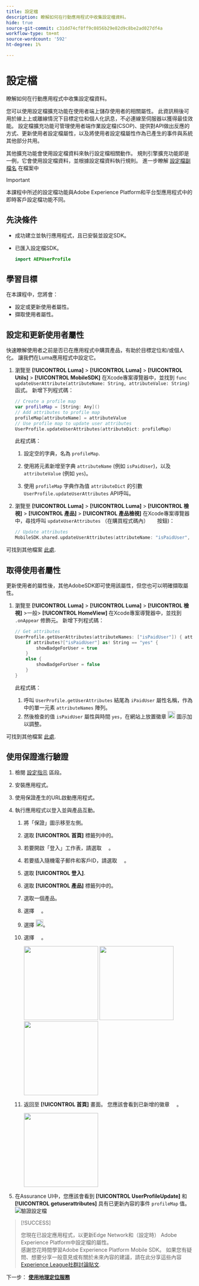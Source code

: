 ```yaml
---
title: 設定檔
description: 瞭解如何在行動應用程式中收集設定檔資料。
hide: true
source-git-commit: c31dd74cf8ff9c0856b29e82d9c8be2ad027df4a
workflow-type: tm+mt
source-wordcount: '592'
ht-degree: 1%

---
```


# 設定檔

瞭解如何在行動應用程式中收集設定檔資料。

您可以使用設定檔擴充功能在使用者端上儲存使用者的相關屬性。 此資訊稍後可用於線上上或離線情況下目標定位和個人化訊息，不必連線至伺服器以獲得最佳效能。 設定檔擴充功能可管理使用者端作業設定檔(CSOP)、提供對API做出反應的方式、更新使用者設定檔屬性，以及將使用者設定檔屬性作為已產生的事件與系統其他部分共用。

其他擴充功能會使用設定檔資料來執行設定檔相關動作。 規則引擎擴充功能即是一例，它會使用設定檔資料，並根據設定檔資料執行規則。 進一步瞭解 [設定檔副檔名](https://developer.adobe.com/client-sdks/documentation/profile/) 在檔案中

>[!IMPORTANT]
>
>本課程中所述的設定檔功能與Adobe Experience Platform和平台型應用程式中的即時客戶設定檔功能不同。


## 先決條件

* 成功建立並執行應用程式，且已安裝並設定SDK。
* 已匯入設定檔SDK。

  ```swift
  import AEPUserProfile
  ```

## 學習目標

在本課程中，您將會：

* 設定或更新使用者屬性。
* 擷取使用者屬性。


## 設定和更新使用者屬性

快速瞭解使用者之前是否已在應用程式中購買產品，有助於目標定位和/或個人化。 讓我們在Luma應用程式中設定它。

1. 瀏覽至 **[!UICONTROL Luma]** > **[!UICONTROL Luma]** > **[!UICONTROL Utils]** >  **[!UICONTROL MobileSDK]** 在Xcode專案導覽器中，並找到 `func updateUserAttribute(attributeName: String, attributeValue: String)` 函式。 新增下列程式碼：

   ```swift
   // Create a profile map
   var profileMap = [String: Any]()
   // Add attributes to profile map
   profileMap[attributeName] = attributeValue
   // Use profile map to update user attributes
   UserProfile.updateUserAttributes(attributeDict: profileMap)
   ```

   此程式碼：

   1. 設定空的字典，名為 `profileMap`.

   1. 使用將元素新增至字典 `attributeName` (例如 `isPaidUser`)，以及 `attributeValue` (例如 `yes`)。

   1. 使用 `profileMap` 字典作為值 `attributeDict` 的引數 `UserProfile.updateUserAttributes` API呼叫。

1. 瀏覽至 **[!UICONTROL Luma]** > **[!UICONTROL Luma]** > **[!UICONTROL 檢視]** > **[!UICONTROL 產品]** > **[!UICONTROL 產品檢視]** 在Xcode專案導覽器中，尋找呼叫 `updateUserAttributes` （在購買程式碼內） <img src="assets/purchase.png" width="15" /> 按鈕)：

   ```swift
   // Update attributes
   MobileSDK.shared.updateUserAttributes(attributeName: "isPaidUser", attributeValue: "yes")
   ```

可找到其他檔案 [此處](https://developer.adobe.com/client-sdks/documentation/profile/api-reference/#updateuserattribute).

## 取得使用者屬性

更新使用者的屬性後，其他AdobeSDK即可使用該屬性，但您也可以明確擷取屬性。

1. 瀏覽至 **[!UICONTROL Luma]** > **[!UICONTROL Luma]** > **[!UICONTROL 檢視]** >一般> **[!UICONTROL HomeView]** 在Xcode專案導覽器中，並找到 `.onAppear` 修飾元。 新增下列程式碼：

   ```swift
   // Get attributes
   UserProfile.getUserAttributes(attributeNames: ["isPaidUser"]) { attributes, error in
       if attributes?["isPaidUser"] as! String == "yes" {
           showBadgeForUser = true
       }
       else {
           showBadgeForUser = false
       }
   }
   ```

   此程式碼：

   1. 呼叫 `UserProfile.getUserAttributes` 結尾為 `iPaidUser` 屬性名稱，作為中的單一元素 `attributeNames` 陣列。
   1. 然後檢查的值 `isPaidUser` 屬性與時間 `yes`，在網站上放置徽章 <img src="assets/paiduser.png" width="20" /> 圖示加以調整。

可找到其他檔案 [此處](https://developer.adobe.com/client-sdks/documentation/profile/api-reference/#getuserattributes).

## 使用保證進行驗證

1. 檢閱 [設定指示](assurance.md) 區段。
1. 安裝應用程式。
1. 使用保證產生的URL啟動應用程式。
1. 執行應用程式以登入並與產品互動。

   1. 將「保證」圖示移至左側。
   1. 選取 **[!UICONTROL 首頁]** 標籤列中的。
   1. 若要開啟「登入」工作表，請選取 <img src="assets/login.png" width="15" />。
   1. 若要插入隨機電子郵件和客戶ID，請選取 <img src="assets/insert.png" width="15" />。
   1. 選取 **[!UICONTROL 登入]**.
   1. 選取 **[!UICONTROL 產品]** 標籤列中的。
   1. 選取一個產品。
   1. 選擇 <img src="assets/saveforlater.png" width="15" />。
   1. 選擇 <img src="assets/addtocart.png" width="20" />。
   1. 選擇 <img src="assets/purchase.png" width="15" />。

      <img src="./assets/mobile-app-events-1.png" width="200"> <img src="./assets/mobile-app-events-2.png" width="200"> <img src="./assets/mobile-app-events-3.png" width="200">
   1. 返回至 **[!UICONTROL 首頁]** 畫面。 您應該會看到已新增的徽章 <img src="assets/person-badge-icon.png" width="15" />。

      <img src="./assets/personbadges.png" width="200">



1. 在Assurance UI中，您應該會看到 **[!UICONTROL UserProfileUpdate]** 和 **[!UICONTROL getuserattributes]** 具有已更新內容的事件 `profileMap` 值。
   ![驗證設定檔](assets/profile-validate.png)

>[!SUCCESS]
>
>您現在已設定應用程式，以更新Edge Network和（設定時） Adobe Experience Platform中設定檔的屬性。<br/>感謝您花時間學習Adobe Experience Platform Mobile SDK。 如果您有疑問、想要分享一般意見或有關於未來內容的建議，請在此分享這些內容 [Experience League社群討論貼文](https://experienceleaguecommunities.adobe.com/t5/adobe-experience-platform-launch/tutorial-discussion-implement-adobe-experience-cloud-in-mobile/td-p/443796).

下一步： **[使用地理定位服務](places.md)**
